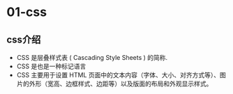# 01-css

## css介绍

+ CSS 是层叠样式表 ( Cascading Style Sheets ) 的简称.
+ CSS 是也是一种标记语言
+ CSS 主要用于设置 HTML 页面中的文本内容（字体、大小、对齐方式等）、图片的外形（宽高、边框样式、边距等）以及版面的布局和外观显示样式。

